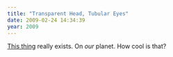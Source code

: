 ```yaml
---
title: "Transparent Head, Tubular Eyes"
date: 2009-02-24 14:34:39
year: 2009
---
```

<a href="http://blogs.nature.com/news/thegreatbeyond/2009/02/jeepers_creepers_whered_you_ge.html">This thing</a> really exists.  On <em>our</em> planet.  How cool is that?
